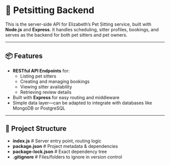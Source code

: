 # 🐶 Petsitting Backend

This is the server-side API for Elizabeth’s Pet Sitting service, built with **Node.js** and **Express**. It handles scheduling, sitter profiles, bookings, and serves as the backend for both pet sitters and pet owners.

---

## 📦 Features

- **RESTful API Endpoints** for:
  - Listing pet sitters
  - Creating and managing bookings
  - Viewing sitter availability
  - Retrieving review details
- Built with **Express** for easy routing and middleware
- Simple data layer—can be adapted to integrate with databases like MongoDB or PostgreSQL

---

## 🧩 Project Structure
- **index.js** # Server entry point, routing logic
- **package.json** # Project metadata & dependencies
- **package-lock.json** # Exact dependency tree
- **.gitignore** # Files/folders to ignore in version control
